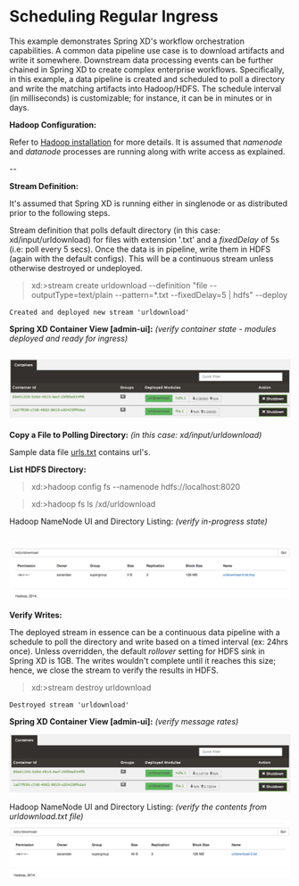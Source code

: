 Scheduling Regular Ingress
==========================

This example demonstrates Spring XD's workflow orchestration capabilities. A common data pipeline use case is to download artifacts and write it somewhere. Downstream data processing events can be further chained in Spring XD to create complex enterprise workflows. Specifically, in this example, a data pipeline is created and scheduled to poll a directory and write the matching artifacts into Hadoop/HDFS. The schedule interval (in milliseconds) is customizable; for instance, it can be in minutes or in days.      

**Hadoop Configuration:**

Refer to [Hadoop installation](https://github.com/spring-projects/spring-xd/wiki/Hadoop-Installation) for more details. It is assumed that _namenode_ and _datanode_ processes are running along with write access as explained.

--

**Stream Definition:**

It's assumed that Spring XD is running either in singlenode or as distributed prior to the following steps.

Stream definition that polls default directory (in this case: xd/input/urldownload) for files with extension '.txt' and a _fixedDelay_ of 5s (i.e: poll every 5 secs). Once the data is in pipeline, write them in HDFS (again with the default configs). This will be a continuous stream unless otherwise destroyed or undeployed.  

> xd:>stream create urldownload --definition "file --outputType=text/plain --pattern=*.txt --fixedDelay=5 | hdfs" --deploy

```
Created and deployed new stream 'urldownload'
```

**Spring XD Container View [admin-ui]:** _(verify container state - modules deployed and ready for ingress)_

![Ingress Ready](/regular-ingress/resources/file-hdfs-ready.png)
---

**Copy a File to Polling Directory:** _(in this case: xd/input/urldownload)_ 

Sample data file [urls.txt](/regular-ingress/resources/urls.txt) contains url's. 

**List HDFS Directory:** 

>xd:>hadoop config fs --namenode hdfs://localhost:8020


>xd:>hadoop fs ls /xd/urldownload

Hadoop NameNode UI and Directory Listing: _(verify in-progress state)_

![DIR Listing](/regular-ingress/resources/temp-stage.png)
---

**Verify Writes:** 

The deployed stream in essence can be a continuous data pipeline with a schedule to poll the directory and write based on a timed interval (ex: 24hrs once). Unless overridden, the default _rollover_ setting for HDFS sink in Spring XD is 1GB. The writes wouldn't complete until it reaches this size; hence, we close the stream to verify the results in HDFS.   

> xd:>stream destroy urldownload

```
Destroyed stream 'urldownload'
```

**Spring XD Container View [admin-ui]:** _(verify message rates)_

![Complete](/regular-ingress/resources/ingress-complete.png)

Hadoop NameNode UI and Directory Listing: _(verify the contents from urldownload.txt file)_
![Ingress Complete](/regular-ingress/resources/file-hdfs-complete.png)





